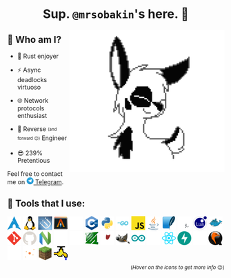 <h1 align="center">Sup. <code>@mrsobakin</code>'s here. 👋</h1>

<picture><source media="(prefers-color-scheme: dark)" srcset="assets/dogsiftheywerepurple.svg"><source media="(prefers-color-scheme: light)" srcset="assets/dogsiftheywerepurple.svg"><img src="assets/dogsiftheywerepurple.svg" title="Literally me 🐶" height="330px" align="right"></picture>

## 🤔 Who am I?

- 🦀 Rust enjoyer

- ⚡ Async deadlocks virtuoso

- 🌐 Network protocols enthusiast

- 👾 Reverse <sub><sup>(and forward 😉)</sup></sub> Engineer

- 😎 239% Pretentious

Feel free to contact me on [<img src="assets/telegram.svg" height="16"> Telegram](https://t.me/sbknnn).

## 🔧 Tools that I use: 

<div id="tools"><picture><source media="(prefers-color-scheme: dark)" srcset="assets/icons/arch.svg"><source media="(prefers-color-scheme: light)" srcset="assets/icons/arch.svg"><img src="assets/icons/arch.svg" alt="Arch Linux" title="Arch Linux
My daily driver, btw" height="32"></picture>
<picture><source media="(prefers-color-scheme: dark)" srcset="assets/icons/linux.svg"><source media="(prefers-color-scheme: light)" srcset="assets/icons/linux.svg"><img src="assets/icons/linux.svg" alt="Linux" title="Linux" height="32"></picture>
<picture><source media="(prefers-color-scheme: dark)" srcset="assets/icons/i3.svg"><source media="(prefers-color-scheme: light)" srcset="assets/icons/i3.svg"><img src="assets/icons/i3.svg" alt="i3" title="i3
I'll switch to Sway. Some day. Eventually. Before very long. Sooner or later. In time to come. Certainly..." height="32"></picture>
<picture><source media="(prefers-color-scheme: dark)" srcset="assets/icons/alacritty.svg"><source media="(prefers-color-scheme: light)" srcset="assets/icons/alacritty.svg"><img src="assets/icons/alacritty.svg" alt="Alacritty" title="Alacritty" height="32"></picture>
<a href="https://github.com/mrsobakin?tab=repositories&q=&type=&language=rust"><picture><source media="(prefers-color-scheme: dark)" srcset="assets/icons/rust.svg"><source media="(prefers-color-scheme: light)" srcset="assets/icons/rust_light.svg"><img src="assets/icons/rust.svg" alt="Rust" title="Rust
💖🦀
Befriended the borrow checker. Not the lifetimes though.
Click to see things I wrote in Rust." height="32"></picture></a>
<a href="https://github.com/mrsobakin?tab=repositories&q=&type=&language=c%2B%2B"><picture><source media="(prefers-color-scheme: dark)" srcset="assets/icons/cpp.svg"><source media="(prefers-color-scheme: light)" srcset="assets/icons/cpp.svg"><img src="assets/icons/cpp.svg" alt="C++" title="C++" height="32"></picture></a>
<a href="https://github.com/mrsobakin?tab=repositories&q=&type=&language=python"><picture><source media="(prefers-color-scheme: dark)" srcset="assets/icons/python.svg"><source media="(prefers-color-scheme: light)" srcset="assets/icons/python.svg"><img src="assets/icons/python.svg" alt="Python" title="Python
This is probably the language I wrote most code in. It is slow as hell, is full of runtime exceptions, but it's simple and gets the job done. This readme was generated with python!
Click to see things I wrote in Python." height="32"></picture></a>
<a href="https://github.com/mrsobakin?tab=repositories&q=&type=&language=go"><picture><source media="(prefers-color-scheme: dark)" srcset="assets/icons/go.svg"><source media="(prefers-color-scheme: light)" srcset="assets/icons/go.svg"><img src="assets/icons/go.svg" alt="Go" title="Go
I love Go, but I think that I'm cursed. Every time, and I mean *EVERY* time that I decide to write something in Go, I have to reimplement basic things. I had to write my own MPMC channel once.
Click to see things I wrote in Go." height="32"></picture></a>
<a href="https://github.com/mrsobakin?tab=repositories&q=&type=&language=javascript"><picture><source media="(prefers-color-scheme: dark)" srcset="assets/icons/javascript.svg"><source media="(prefers-color-scheme: light)" srcset="assets/icons/javascript.svg"><img src="assets/icons/javascript.svg" alt="Javascript" title="Javascript
Javascript is so awful that its shittiness rolls over and it becomes good again." height="32"></picture></a>
<a href="https://github.com/mrsobakin?tab=repositories&q=&type=&language=java"><picture><source media="(prefers-color-scheme: dark)" srcset="assets/icons/java.svg"><source media="(prefers-color-scheme: light)" srcset="assets/icons/java.svg"><img src="assets/icons/java.svg" alt="Java" title="Java
For better or for worse, Java was _the_ language I learned to code in. But now I hate it. Well, just as any other sane person." height="32"></picture></a>
<picture><source media="(prefers-color-scheme: dark)" srcset="assets/icons/sqlite.svg"><source media="(prefers-color-scheme: light)" srcset="assets/icons/sqlite.svg"><img src="assets/icons/sqlite.svg" alt="SQLite" title="SQLite" height="32"></picture>
<a href="https://github.com/mrsobakin/scripts"><picture><source media="(prefers-color-scheme: dark)" srcset="assets/icons/bash.svg"><source media="(prefers-color-scheme: light)" srcset="assets/icons/bash_light.svg"><img src="assets/icons/bash.svg" alt="Bash" title="Bash
I would like to say that I know bash, but I think that no one really does fully know it. I can write complex scripts, but I can never be sure that they won't break on some edge case.
Click to go to repository with my useful scripts" height="32"></picture></a>
<picture><source media="(prefers-color-scheme: dark)" srcset="assets/icons/lua.svg"><source media="(prefers-color-scheme: light)" srcset="assets/icons/lua.svg"><img src="assets/icons/lua.svg" alt="Lua" title="Lua" height="32"></picture>
<picture><source media="(prefers-color-scheme: dark)" srcset="assets/icons/docker.svg"><source media="(prefers-color-scheme: light)" srcset="assets/icons/docker.svg"><img src="assets/icons/docker.svg" alt="Docker" title="Docker" height="32"></picture>
<picture><source media="(prefers-color-scheme: dark)" srcset="assets/icons/git.svg"><source media="(prefers-color-scheme: light)" srcset="assets/icons/git.svg"><img src="assets/icons/git.svg" alt="Git" title="Git" height="32"></picture>
<picture><source media="(prefers-color-scheme: dark)" srcset="assets/icons/github.svg"><source media="(prefers-color-scheme: light)" srcset="assets/icons/github_light.svg"><img src="assets/icons/github.svg" alt="GitHub" title="GitHub" height="32"></picture>
<a href="https://github.com/mrsobakin/nvim-config/"><picture><source media="(prefers-color-scheme: dark)" srcset="assets/icons/nvim.svg"><source media="(prefers-color-scheme: light)" srcset="assets/icons/nvim.svg"><img src="assets/icons/nvim.svg" alt="NeoVim" title="NeoVim
Don't know what to say about it. I write text in NeoVim. I even wrote a plugin for it in it.
Click to check out my NeoVim config (it will never be finished)" height="32"></picture></a>
<picture><source media="(prefers-color-scheme: dark)" srcset="assets/icons/md.svg"><source media="(prefers-color-scheme: light)" srcset="assets/icons/md_light.svg"><img src="assets/icons/md.svg" alt="Markdown" title="Markdown
You'll be the judge of my markdown skills." height="32"></picture>
<picture><source media="(prefers-color-scheme: dark)" srcset="assets/icons/regex.svg"><source media="(prefers-color-scheme: light)" srcset="assets/icons/regex_light.svg"><img src="assets/icons/regex.svg" alt="Regex" title="Regex
My most favorite out of my most hated things thing. Regex is ugly and unreadable, slow, and always causes disasters. But ad-hoc, it's irreplaceable. Truly chaotic neutral.
It's also fun to mess around with." height="32"></picture>
<picture><source media="(prefers-color-scheme: dark)" srcset="assets/icons/ffmpeg.svg"><source media="(prefers-color-scheme: light)" srcset="assets/icons/ffmpeg.svg"><img src="assets/icons/ffmpeg.svg" alt="FFmpeg" title="FFmpeg
I still can't remember how to resize a video" height="32"></picture>
<picture><source media="(prefers-color-scheme: dark)" srcset="assets/icons/wine.svg"><source media="(prefers-color-scheme: light)" srcset="assets/icons/wine_light.svg"><img src="assets/icons/wine.svg" alt="Wine" title="Wine
Except that I obviously use it, I am more or less familiar with its internals and the codebase. I tried to write my dlls with winelib, however I wasn't able to make it work with Rust. Better luck next time." height="32"></picture>
<picture><source media="(prefers-color-scheme: dark)" srcset="assets/icons/gimp.svg"><source media="(prefers-color-scheme: light)" srcset="assets/icons/gimp.svg"><img src="assets/icons/gimp.svg" alt="GIMP" title="GIMP
Better than photoshop. Change my mind." height="32"></picture>
<picture><source media="(prefers-color-scheme: dark)" srcset="assets/icons/arduino.svg"><source media="(prefers-color-scheme: light)" srcset="assets/icons/arduino.svg"><img src="assets/icons/arduino.svg" alt="Arduino" title="Arduino" height="32"></picture>
<picture><source media="(prefers-color-scheme: dark)" srcset="assets/icons/tokio.svg"><source media="(prefers-color-scheme: light)" srcset="assets/icons/tokio_light.svg"><img src="assets/icons/tokio.svg" alt="Tokio" title="Tokio" height="32"></picture>
<picture><source media="(prefers-color-scheme: dark)" srcset="assets/icons/react.svg"><source media="(prefers-color-scheme: light)" srcset="assets/icons/react.svg"><img src="assets/icons/react.svg" alt="React" title="React" height="32"></picture>
<picture><source media="(prefers-color-scheme: dark)" srcset="assets/icons/fastapi.svg"><source media="(prefers-color-scheme: light)" srcset="assets/icons/fastapi.svg"><img src="assets/icons/fastapi.svg" alt="FastAPI" title="FastAPI" height="32"></picture>
<picture><source media="(prefers-color-scheme: dark)" srcset="assets/icons/flask.svg"><source media="(prefers-color-scheme: light)" srcset="assets/icons/flask_light.svg"><img src="assets/icons/flask.svg" alt="Flask" title="Flask" height="32"></picture>
<picture><source media="(prefers-color-scheme: dark)" srcset="assets/icons/qemu.svg"><source media="(prefers-color-scheme: light)" srcset="assets/icons/qemu.svg"><img src="assets/icons/qemu.svg" alt="Qemu" title="Qemu" height="32"></picture>
<picture><source media="(prefers-color-scheme: dark)" srcset="assets/icons/wireshark.svg"><source media="(prefers-color-scheme: light)" srcset="assets/icons/wireshark_light.svg"><img src="assets/icons/wireshark.svg" alt="Wireshark" title="Wireshark" height="32"></picture>
<picture><source media="(prefers-color-scheme: dark)" srcset="assets/icons/mitmproxy.svg"><source media="(prefers-color-scheme: light)" srcset="assets/icons/mitmproxy.svg"><img src="assets/icons/mitmproxy.svg" alt="mitmproxy" title="mitmproxy
An important tool in my reverse engineering toolkit. Numerous bugs have been found and numerous services have been reverse engineered with its help." height="32"></picture>
<picture><source media="(prefers-color-scheme: dark)" srcset="assets/icons/minecraft.svg"><source media="(prefers-color-scheme: light)" srcset="assets/icons/minecraft.svg"><img src="assets/icons/minecraft.svg" alt="Minecraft" title="Minecraft
Surprising to see a game in a tech stack, right? But there's a good reason why it's here - Minecraft was the main reason that brought me into computer science. It teached me the art of kludging, and I even decided to learn to code just so I could make mods for it. Needless to say that I still didn't make a single one :)." height="32"></picture>
<picture><source media="(prefers-color-scheme: dark)" srcset="assets/icons/spigot.svg"><source media="(prefers-color-scheme: light)" srcset="assets/icons/spigot.svg"><img src="assets/icons/spigot.svg" alt="Spigot" title="Spigot
Back in the day, this was what cool kids used to run Minecraft servers. I never did run my own server back then, but I did wrote a ton of plugins for the spigot. It's the place where I got my unfortunate knowledge of Java." height="32"></picture>
</div>
<div align="right"><sub>(<i>Hover on the icons to get more info</i> 😉)</sub></div>
